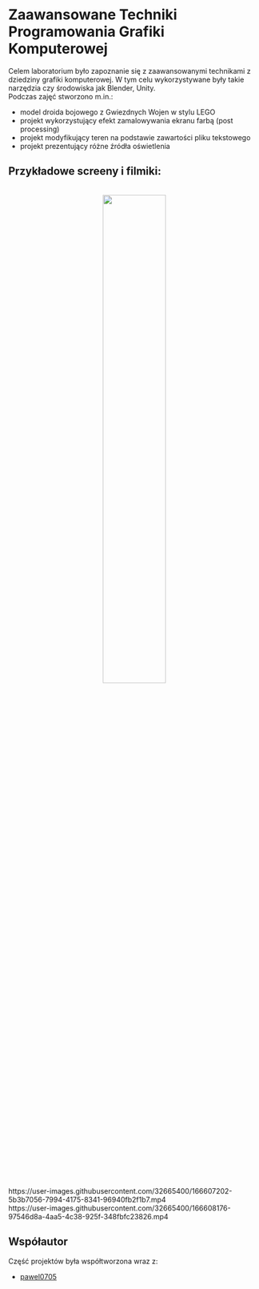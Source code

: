 # Zaawansowane Techniki Programowania Grafiki Komputerowej
Celem laboratorium było zapoznanie się z zaawansowanymi technikami z dziedziny grafiki komputerowej. W tym celu wykorzystywane były takie narzędzia czy środowiska jak Blender, Unity.  
Podczas zajęć stworzono m.in.:
- model droida bojowego z Gwiezdnych Wojen w stylu LEGO
- projekt wykorzystujący efekt zamalowywania ekranu farbą (post processing)
- projekt modyfikujący teren na podstawie zawartości pliku tekstowego
- projekt prezentujący różne źródła oświetlenia

## Przykładowe screeny i filmiki:
<p align="center">
<br>
<img src="https://user-images.githubusercontent.com/32665400/166608283-61bb19af-7a85-4765-b67c-22640fd0cf4a.png" width="50%"/>
</p>
<br>
https://user-images.githubusercontent.com/32665400/166607202-5b3b7056-7994-4175-8341-96940fb2f1b7.mp4
<br>
https://user-images.githubusercontent.com/32665400/166608176-97546d8a-4aa5-4c38-925f-348fbfc23826.mp4

## Współautor
Część projektów była współtworzona wraz z:
- [pawel0705](https://github.com/pawel0705)
